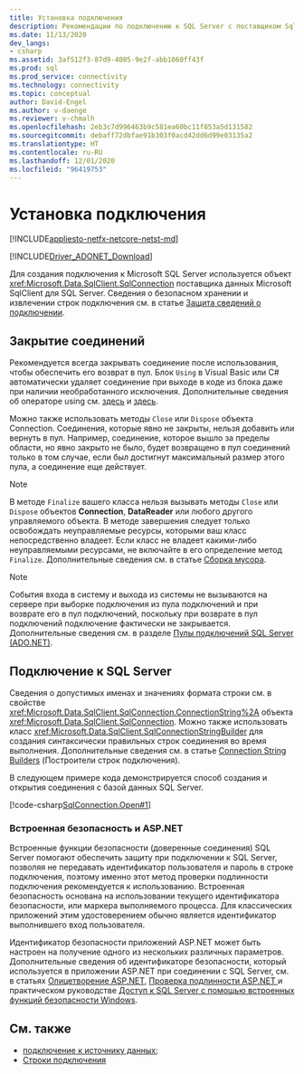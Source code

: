 ```yaml
---
title: Установка подключения
description: Рекомендации по подключению к SQL Server с поставщиком SqlClient.
ms.date: 11/13/2020
dev_langs:
- csharp
ms.assetid: 3af512f3-87d9-4005-9e2f-abb1060ff43f
ms.prod: sql
ms.prod_service: connectivity
ms.technology: connectivity
ms.topic: conceptual
author: David-Engel
ms.author: v-daenge
ms.reviewer: v-chmalh
ms.openlocfilehash: 2eb3c7d996463b9c581ea60bc11f853a5d131582
ms.sourcegitcommit: debaff72dbfae91b303f0acd42dd6d99e03135a2
ms.translationtype: HT
ms.contentlocale: ru-RU
ms.lasthandoff: 12/01/2020
ms.locfileid: "96419753"
---
```

# <a name="establishing-connection"></a>Установка подключения

[!INCLUDE[appliesto-netfx-netcore-netst-md](../../includes/appliesto-netfx-netcore-netst-md.md)]

[!INCLUDE[Driver_ADONET_Download](../../includes/driver_adonet_download.md)]

Для создания подключения к Microsoft SQL Server используется объект <xref:Microsoft.Data.SqlClient.SqlConnection> поставщика данных Microsoft SqlClient для SQL Server. Сведения о безопасном хранении и извлечении строк подключения см. в статье [Защита сведений о подключении](protecting-connection-information.md).

## <a name="closing-connections"></a>Закрытие соединений

Рекомендуется всегда закрывать соединение после использования, чтобы обеспечить его возврат в пул. Блок `Using` в Visual Basic или C# автоматически удаляет соединение при выходе в коде из блока даже при наличии необработанного исключения. Дополнительные сведения об операторе using см. [здесь](/dotnet/docs/csharp/language-reference/keywords/using-statement.md) и [здесь](/dotnet/docs/visual-basic/language-reference/statements/using-statement.md).

Можно также использовать методы `Close` или `Dispose` объекта Connection. Соединения, которые явно не закрыты, нельзя добавить или вернуть в пул. Например, соединение, которое вышло за пределы области, но явно закрыто не было, будет возвращено в пул соединений только в том случае, если был достигнут максимальный размер этого пула, а соединение еще действует.

> [!NOTE]
> В методе `Finalize` вашего класса нельзя вызывать методы `Close` или `Dispose` объектов **Connection**, **DataReader** или любого другого управляемого объекта. В методе завершения следует только освобождать неуправляемые ресурсы, которыми ваш класс непосредственно владеет. Если класс не владеет какими-либо неуправляемыми ресурсами, не включайте в его определение метод `Finalize`. Дополнительные сведения см. в статье [Сборка мусора](/dotnet/docs/standard/garbage-collection/index.md).

> [!NOTE]
> События входа в систему и выхода из системы не вызываются на сервере при выборке подключения из пула подключений и при возврате его в пул подключений, поскольку при возврате в пул подключений подключение фактически не закрывается. Дополнительные сведения см. в разделе [Пулы подключений SQL Server (ADO.NET)](sql-server-connection-pooling.md).

## <a name="connecting-to-sql-server"></a>Подключение к SQL Server

Сведения о допустимых именах и значениях формата строки см. в свойстве <xref:Microsoft.Data.SqlClient.SqlConnection.ConnectionString%2A> объекта <xref:Microsoft.Data.SqlClient.SqlConnection>. Можно также использовать класс <xref:Microsoft.Data.SqlClient.SqlConnectionStringBuilder> для создания синтаксически правильных строк соединения во время выполнения. Дополнительные сведения см. в статье [Connection String Builders](connection-string-builders.md) (Построители строк подключения).

В следующем примере кода демонстрируется способ создания и открытия соединения с базой данных SQL Server.

[!code-csharp[SqlConnection.Open#1](~/../sqlclient/doc/samples/SqlConnection_Open.cs#1)]

### <a name="integrated-security-and-aspnet"></a>Встроенная безопасность и ASP.NET

Встроенные функции безопасности (доверенные соединения) SQL Server помогают обеспечить защиту при подключении к SQL Server, позволяя не передавать идентификатор пользователя и пароль в строке подключения, поэтому именно этот метод проверки подлинности подключения рекомендуется к использованию. Встроенная безопасность основана на использовании текущего идентификатора безопасности, или маркера выполняемого процесса. Для классических приложений этим удостоверением обычно является идентификатор выполнившего вход пользователя.

Идентификатор безопасности приложений ASP.NET может быть настроен на получение одного из нескольких различных параметров. Дополнительные сведения об идентификаторе безопасности, который используется в приложении ASP.NET при соединении с SQL Server, см. в статьях [Олицетворение ASP.NET](/previous-versions/aspnet/xh507fc5(v=vs.100)), [Проверка подлинности ASP.NET ](/previous-versions/aspnet/eeyk640h(v=vs.100)) и практическом руководстве [ Доступ к SQL Server с помощью встроенных функций безопасности Windows](/previous-versions/aspnet/bsz5788z(v=vs.100)).

## <a name="see-also"></a>См. также

- [подключение к источнику данных](connecting-to-data-source.md);
- [Строки подключения](connection-strings.md)
